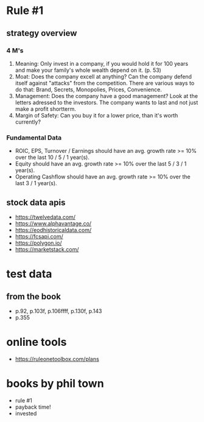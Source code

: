 # Rule #1
 
## strategy overview

### 4 M's
1. Meaning:
  Only invest in a company, if you would hold it for 100 years and make your family's whole wealth depend on it. (p. 53)
2. Moat: Does the company excell at anything?
  Can the company defend itself against "attacks" from the competition. There are various ways to do that: Brand, Secrets, Monopolies, Prices, Convenience.
3. Management: Does the company have a good management? Look at the letters adressed to the investors.
  The company wants to last and not just make a profit shortterm.
4. Margin of Safety:
  Can you buy it for a lower price, than it's worth currently?

### Fundamental Data
- ROIC, EPS, Turnover / Earnings should have an avg. growth rate >= 10% over the last 10 / 5 / 1 year(s).
- Equity should have an avg. growth rate >= 10% over the last 5 / 3 / 1 year(s).
- Operating Cashflow should have an avg. growth rate >= 10% over the last 3 / 1 year(s).

## stock data apis
- https://twelvedata.com/
- https://www.alphavantage.co/
- https://eodhistoricaldata.com/
- https://fcsapi.com/
- https://polygon.io/
- https://marketstack.com/

# test data
## from the book
- p.92, p.103f, p.106ffff, p.130f, p.143
- p.355

# online tools
- https://ruleonetoolbox.com/plans

# books by phil town
- rule #1
- payback time!
- invested
